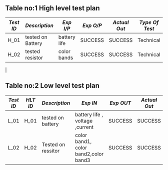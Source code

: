   ## Table no:1 High level test plan

| *Test ID* | *Description*                                              | *Exp I/P* | *Exp O/P* | *Actual Out* |*Type Of Test*  |    
|-------------|--------------------------------------------------------------|------------|-------------|----------------|------------------|
|  H_01       |tested on Battery|battery life |SUCCESS|SUCCESS|Technical |
|  H_02       |tested resistor|color bands|SUCCESS|SUCCESS|Technical  |
| 


## Table no:2 Low level test plan

| *Test ID* | *HLT ID* |*Description*                                              | *Exp IN* | *Exp OUT* | *Actual Out* |*Type Of Test*  |    
|-------------|------------|--------------------------------------------------------------|------------|-------------|----------------|------------------|
|  L_01       | H_01|tested on battery|  battery life , voltage ,current |SUCCESS|SUCCESS |Technical |
|  L_02       | H_02|Tested on ressitor|  color band1, color band2,color band3 |SUCCESS|SUCCESS |Technical|

